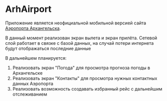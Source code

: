 # ArhAirport

Приложение является неофициальной мобильной версией сайта [Аэропорта Архангельска](https://arh.aero/).

В данный момент реализован экран вылета и экран прилёта. 
Сетевой слой работает в связке с базой данных, на случай потери интернета будут отображаться последние данные

В дальнейшем планируется:

1. Реализовать экран "Погода" для просмотра прогноза погоды в Архангельске
2. Реализовать экран "Контакты" для просмотра нужных контактных данных Аэропорта
3. Реализовать возможность создавать избранный рейс с дальнейшим отслеживанием
